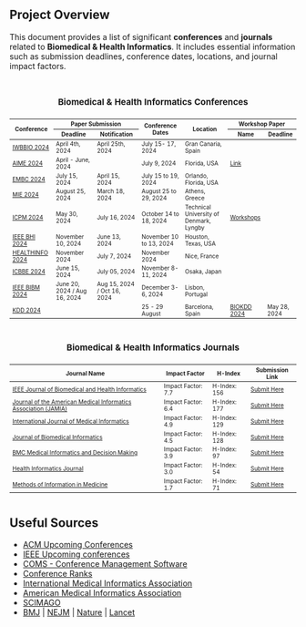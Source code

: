 ## Project Overview

This document provides a list of significant **conferences** and **journals** related to **Biomedical & Health Informatics**. It includes essential information such as submission deadlines, conference dates, locations, and journal impact factors.

<div align="center" style="overflow-x:auto;text-align:center;vertical-align: middle;">

<table border="0.5" style="font-size: 10px;">
<caption> <h2> Biomedical & Health Informatics Conferences</h2</caption>
<thead>
<tr>
<th rowspan="2">Conference</th>
<th colspan="2">Paper Submission</th> 
<th rowspan="2">Conference Dates</th>
<th rowspan="2">Location</th>
<th colspan="3">Workshop Paper</th>
</tr>
<tr>
<th>Deadline</th><th>Notification</th><th>Name</th><th>Deadline</th>
</tr>
</thead>
<tbody>
<!-- Sort the conference dates before adding based on the dates -->
<tr>
    <td><a href="https://iwbbio.ugr.es/">IWBBIO 2024</a></td>
    <td>April 4th, 2024</td>
    <td>April 25th, 2024</td>
    <td>July 15- 17, 2024</td>
    <td>Gran Canaria, Spain</td>
    <td></td>
    <td></td>
</tr>
<tr>
    <td><a href="https://aime24.aimedicine.info/">AIME 2024</a></td>
    <td>April - June, 2024</td>
    <td></td>
    <td>July 9, 2024</td>
    <td>Florida, USA</td>
    <td><a href="https://aime24.aimedicine.info/workshop/">Link</a></td>
    <td></td>
</tr>
<tr>
    <td><a href="https://embc.embs.org/2024/">EMBC 2024</a></td>
    <td>July 15, 2024</td>
    <td>April 15, 2024</td>
    <td>July 15 to 19, 2024</td>
    <td>Orlando, Florida, USA</td>
    <td></td>
    <td></td>
</tr>
<tr>
    <td><a href="https://mie2024.org/">MIE 2024</a></td>
    <td>August 25, 2024</td>
    <td>March 18, 2024</td>
    <td>August 25 to 29, 2024</td>
    <td>Athens, Greece</td>
    <td></td>
    <td></td>
</tr>
<tr>
    <td><a href="https://icpmconference.org/2024/">ICPM 2024</a></td>
    <td>May 30, 2024</td>
    <td>July 16, 2024</td>
    <td>October 14 to 18, 2024</td>
    <td>Technical University of Denmark, Lyngby</td>
    <td><a href="https://icpmconference.org/2024/workshops/">Workshops</a></td>
    <td></td>
</tr>
<tr>
    <td><a href="https://bhi.embs.org/2024/">IEEE BHI 2024</a></td>
    <td>November 10, 2024</td>
    <td>June 13, 2024</td>
    <td>November 10 to 13, 2024</td>
    <td>Houston, Texas, USA</td>
    <td></td>
    <td></td>
</tr>
<tr>
    <td><a href="https://www.iaria.org/conferences2024/HEALTHINFO24.html">HEALTHINFO 2024</a></td>
    <td>November 2024</td>
    <td>July 7, 2024</td>
    <td>November 2024</td>
    <td>Nice, France</td>
    <td></td>
    <td></td>
</tr>
<tr>
    <td><a href="https://www.icbbe.com/index.html">ICBBE 2024</a></td>
    <td>June 15, 2024</td>
    <td>July 05, 2024</td>
    <td>November 8-11, 2024</td>
    <td>Osaka, Japan</td>
    <td></td>
    <td></td>
</tr>
<tr>
    <td><a href="https://ieeebibm.org/BIBM2024/">IEEE BIBM 2024</a></td>
    <td>June 20, 2024 / Aug 16, 2024</td>
    <td>Aug 15, 2024 / Oct 16, 2024</td>
    <td>December 3-6, 2024</td>
    <td>Lisbon, Portugal</td>
    <td></td>
    <td></td>
</tr>
<tr>
    <td><a href="https://kdd2024.kdd.org/">KDD 2024</a></td>
    <td></td>
    <td></td>
    <td>25 - 29 August</td>
    <td>Barcelona, Spain</td> 
    <td><a href="https://biokdd.org/biokdd24/regular.html">BIOKDD 2024</a></td>
    <td>May 28, 2024</td>
</tr>


<!-- <tr>
<td><a href="conference_link_here">Conference Name</a></td>
<td>Submission Deadline</td>
<td>Notification Date</td>
<td>Conference Date</td>
<td>Location</td>
<td>Workshop Name</td>
<td>Workshop Deadline</td>
<td>Workshop Notification</td>
</tr> -->
<!-- Repeat the row block for each conference -->
</tbody>
</table>
</div>

<div align="center" style="overflow-x:auto;text-align:center;vertical-align: middle; font-size: small;">
<table border="0.5" style="font-size: 10px;">
<caption> <h2> Biomedical & Health Informatics Journals</h2></caption>
<thead>
<tr>
<th>Journal Name</th>
<th>Impact Factor</th>
<th>H-Index</th>
<th>Submission Link</th>
</tr>
</thead>
<tbody>
<!-- Journals sorted by H-Index and Impact Factor -->
<tr>
    <td><a href="https://ieeexplore.ieee.org/xpl/RecentIssue.jsp?punumber=6221020">IEEE Journal of Biomedical and Health Informatics</a></td>
    <td>Impact Factor: 7.7</td>
    <td>H-Index: 156</td>
    <td><a href="https://ieee.atyponrex.com/journal/jbhi-embs">Submit Here</a></td>
</tr>
<tr>
    <td><a href="https://academic.oup.com/jamia">Journal of the American Medical Informatics Association (JAMIA)</a></td>
    <td>Impact Factor: 6.4</td>
    <td>H-Index: 177</td>
    <td><a href="http://mc.manuscriptcentral.com/jamia">Submit Here</a></td>
</tr>
<tr>
    <td><a href="https://www.sciencedirect.com/journal/international-journal-of-medical-informatics">International Journal of Medical Informatics</a></td>
    <td>Impact Factor: 4.9</td>
    <td>H-Index: 129</td>
    <td><a href="https://www.editorialmanager.com/IJMEDI">Submit Here</a></td>
</tr>
<tr>
    <td><a href="https://www.sciencedirect.com/journal/journal-of-biomedical-informatics">Journal of Biomedical Informatics</a></td>
    <td>Impact Factor: 4.5</td>
    <td>H-Index: 128</td>
    <td><a href="https://www.editorialmanager.com/jbi/default.aspx">Submit Here</a></td>
</tr>
<tr>
    <td><a href="https://bmcmedinformdecismak.biomedcentral.com/">BMC Medical Informatics and Decision Making</a></td>
    <td>Impact Factor: 3.9</td>
    <td>H-Index: 97</td>
    <td><a href="https://bmcmedinformdecismak.biomedcentral.com/submission-guidelines">Submit Here</a></td>
</tr>
<tr>
    <td><a href="https://journals.sagepub.com/home/jhi">Health Informatics Journal</a></td>
    <td>Impact Factor: 3.0</td>
    <td>H-Index: 54</td>
    <td><a href="https://journals.sagepub.com/author-instructions/JHI">Submit Here</a></td>
</tr>
<tr>
    <td><a href="https://www.thieme.de/de/methods-information-medicine/journal-information-121222.htm">Methods of Information in Medicine</a></td>
    <td>Impact Factor: 1.7</td>
    <td>H-Index: 71</td>
    <td><a href="https://mc.manuscriptcentral.com/methods">Submit Here</a></td>
</tr>
</tbody>
</table>
</div>


## Useful Sources

- [ACM Upcoming Conferences](https://www.acm.org/upcoming-conferences)
- [IEEE Upcoming conferences](https://conferences.ieee.org/conferences_events/conferences/search?q=*&subsequent_q=&date=all&from=&to=&region=all&country=all&pos=0&sortorder=desc&sponsor=&sponsor_type=all&state=all&field_of_interest=all&sortfield=relevance)
- [COMS - Conference Management Software](https://conference-service.com/conferences/index.html)
- [Conference Ranks](http://www.conferenceranks.com/)
- [International Medical Informatics Association](https://amia.org/education-events)
- [American Medical Informatics Association](https://imia-medinfo.org/wp/)
- [SCIMAGO](https://www.scimagojr.com/journalrank.php)
- [BMJ](https://journals.bmj.com/home) | [NEJM](https://www.nejm.org/) | [Nature](https://www.nature.com/siteindex) | [Lancet](https://www.thelancet.com/journals/lancet/article/PIIS0140-6736(01)32110-4/fulltext)


